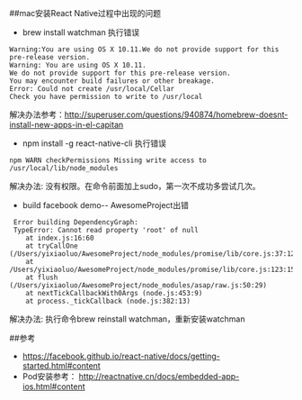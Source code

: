 ##mac安装React Native过程中出现的问题
* brew install watchman 执行错误 
<pre><code>Warning:You are using OS X 10.11.We do not provide support for this pre-release version.
Warning: You are using OS X 10.11.
We do not provide support for this pre-release version.
You may encounter build failures or other breakage.
Error: Could not create /usr/local/Cellar
Check you have permission to write to /usr/local</code></pre>
解决办法参考：http://superuser.com/questions/940874/homebrew-doesnt-install-new-apps-in-el-capitan

* npm install -g react-native-cli 执行错误
<pre><code>npm WARN checkPermissions Missing write access to /usr/local/lib/node_modules</code></pre>
解决办法: 没有权限。在命令前面加上sudo，第一次不成功多尝试几次。

* build facebook demo-- AwesomeProject出错
<pre><code> Error building DependencyGraph:
 TypeError: Cannot read property 'root' of null
    at index.js:16:60
    at tryCallOne (/Users/yixiaoluo/AwesomeProject/node_modules/promise/lib/core.js:37:12)
    at /Users/yixiaoluo/AwesomeProject/node_modules/promise/lib/core.js:123:15
    at flush (/Users/yixiaoluo/AwesomeProject/node_modules/asap/raw.js:50:29)
    at nextTickCallbackWith0Args (node.js:453:9)
    at process._tickCallback (node.js:382:13)</code></pre>
解决办法: 执行命令brew reinstall watchman，重新安装watchman

##参考
* https://facebook.github.io/react-native/docs/getting-started.html#content
* Pod安装参考： http://reactnative.cn/docs/embedded-app-ios.html#content
